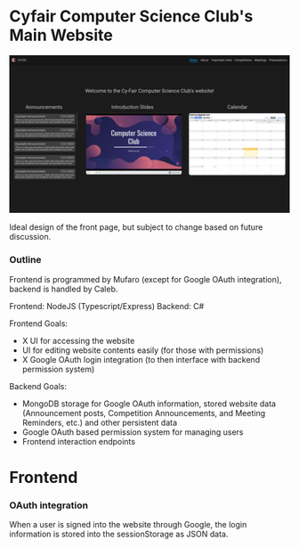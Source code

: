 # Cyfair Computer Science Club's Main Website

![Frontpage Mockup Image](/mockups/img/home.png "Frontpage Mockup")

Ideal design of the front page, but subject to change based on future discussion.

### Outline

Frontend is programmed by Mufaro (except for Google OAuth integration), backend is handled by Caleb.

Frontend: NodeJS (Typescript/Express)
Backend: C#

Frontend Goals:
- X UI for accessing the website
- UI for editing website contents easily (for those with permissions)
- X Google OAuth login integration (to then interface with backend permission system)

Backend Goals:
- MongoDB storage for Google OAuth information, stored website data (Announcement posts, Competition Announcements, and Meeting Reminders, etc.) and other persistent data
- Google OAuth based permission system for managing users
- Frontend interaction endpoints

# Frontend

### OAuth integration

When a user is signed into the website through Google, the login information is stored into the sessionStorage as JSON data.
